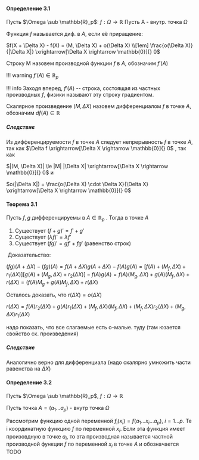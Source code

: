 #### Определение 3.1

Пусть $\Omega \sub \mathbb{R}_p$: $f: \Omega \rightarrow \mathbb{R}$ Пусть A - внутр. точка $\Omega$

Функция $f$ называется диф. в $A$, если её приращение: 

$f(X + \Delta X) - f(X) = (M, \Delta X) + o(\Delta X) \\[1em]
\frac{o(\Delta X)}{|\Delta X|} \xrightarrow[\Delta X \rightarrow \mathbb{0}]{} 0$

Строку M назовем  производной функции $f$ в $A$, обозначим $f'(A)$ 

!!! warning 
	$f'(A) \in \mathbb{R}_p$

!!! info
	Заходя вперед, $f'(A)$ -- строка, состоящая из частных производных $f$, физики называют эту строку градиентом. 

Скалярное произведение $(M, \Delta X)$ назовем дифференциалом $f$ в точке $A$, обозначим $df(A) \in \mathbb{R}$

##### Следствие

Из дифференцируемости $f$ в точке $A$ следует непрерывность $f$ в точке $A$, так как $\Delta f \xrightarrow[\Delta X \rightarrow \mathbb{0}]{} 0$ , так как 

$|(M, \Delta X)| \le |M| |\Delta X| \xrightarrow[\Delta X \rightarrow \mathbb{0}]{} 0$ и 

$o(|\Delta X|) = \frac{o(\Delta X) \cdot \Delta X}{\Delta X} \xrightarrow[\Delta X \rightarrow \mathbb{0}]{} 0$

#### Теорема 3.1

Пусть $f, g$ дифференцируемы в $A \in \mathbb{R}_p$ . Тогда в точке $A$ 

1. Существует $(f + g)' = f' + g'$
2. Существует $(\lambda f)' = \lambda f'$
3. Существует $(fg)' = gf' + fg'$ (равенство строк)

<span class="stitle"> Доказательство: </span>

$(fg)(A + \Delta X) - (fg) (A) = f(A + \Delta X)g(A + \Delta X) - f(A)g(A) = [f(A) + (M_f, \Delta X) + r_1(\Delta X)][g(A) + (M_g, \Delta X) + r_2(\Delta X)] - f(A)g(A) = f(A)(M_g, \Delta X) + g(A)(M_f, \Delta X) + r(\Delta X) = (f(A)M_g + g(A)M_f, \Delta X) + r(\Delta X)$

Осталось доказать, что $r(\Delta X) = o(\Delta X)$

$r(\Delta X) = f(A)r_2(\Delta X) + g(A)r_1(\Delta X) + (M_f, \Delta X)(M_f, \Delta X) + (M_f, \Delta X)r_2(\Delta X) + (M_g, \Delta X)r_1(\Delta X)$

надо показать, что все слагаемые есть о-малые. туду (там юзается свойство ск. произведения)

##### Следствие

Аналогично верно для дифференциала (надо скалярно умножить части равенства на $\Delta X$)

#### Определение 3.2

Пусть $\Omega \sub \mathbb{R}_p$, $f: \Omega \rightarrow \mathbb{R}$ 

Пусть точка $A = (a_1 \ldots a_p)$ - внутр точка $\Omega$

Рассмотрим функцию одной переменной $f_i(x_i) = f(a_1\ldots x_i \ldots a_p),\ i = 1\ldots p$. Те i координатную функцию $f$ по переменной $x_i$. Если эта функция имеет произовдную в точке $a_i$, то эта производная называется частной производной функции $f$ по переменной $x_i$ в точке $A$ и обозначается TODO 